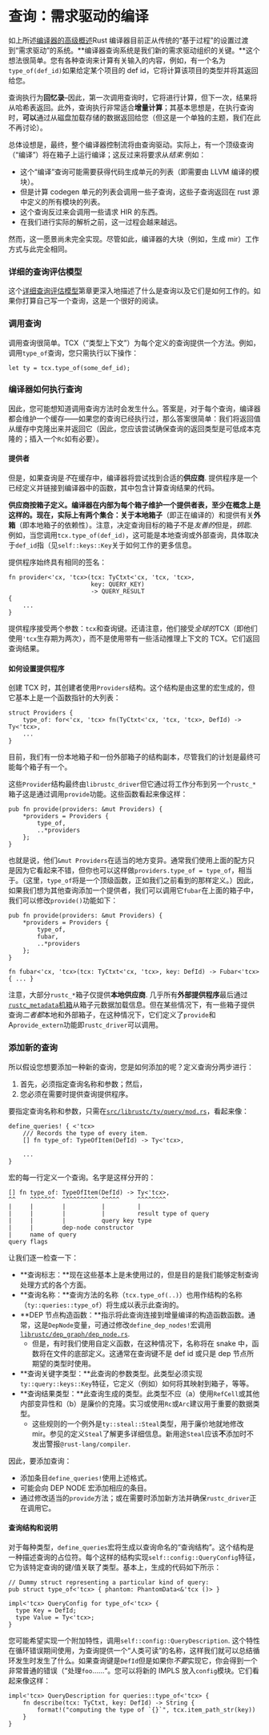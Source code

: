 # 查询：需求驱动的编译

如上所述[编译器的高级概述][hl]Rust 编译器目前正从传统的“基于过程”的设置过渡到“需求驱动”的系统。**编译器查询系统是我们新的需求驱动组织的关键。**这个想法很简单。您有各种查询来计算有关输入的内容，例如，有一个名为`type_of(def_id)`如果给定某个项目的 def id，它将计算该项目的类型并将其返回给您。

[hl]: high-level-overview.zh.html

查询执行为**回忆录**–因此，第一次调用查询时，它将进行计算，但下一次，结果将从哈希表返回。此外，查询执行非常适合**增量计算**；其基本思想是，在执行查询时，**可以**通过从磁盘加载存储的数据返回给您（但这是一个单独的主题，我们在此不再讨论）。

总体设想是，最终，整个编译器控制流将由查询驱动。实际上，有一个顶级查询（“编译”）将在箱子上运行编译；这反过来将要求从*结束*.例如：

- 这个“编译”查询可能需要获得代码生成单元的列表（即需要由 LLVM 编译的模块）。
- 但是计算 codegen 单元的列表会调用一些子查询，这些子查询返回在 rust 源中定义的所有模块的列表。
- 这个查询反过来会调用一些请求 HIR 的东西。
- 在我们进行实际的解析之前，这一过程会越来越远。

然而，这一愿景尚未完全实现。尽管如此，编译器的大块（例如，生成 mir）工作方式与此完全相同。

### 详细的查询评估模型

这个[详细查询评估模型][query-model]第章更深入地描述了什么是查询以及它们是如何工作的。如果你打算自己写一个查询，这是一个很好的阅读。

### 调用查询

调用查询很简单。TCX（“类型上下文”）为每个定义的查询提供一个方法。例如，调用`type_of`查询，您只需执行以下操作：

```rust,ignore
let ty = tcx.type_of(some_def_id);
```

### 编译器如何执行查询

因此，您可能想知道调用查询方法时会发生什么。答案是，对于每个查询，编译器都会维护一个缓存——如果您的查询已经执行过，那么答案很简单：我们将返回值从缓存中克隆出来并返回它（因此，您应该尝试确保查询的返回类型是可低成本克隆的；插入一个`Rc`如有必要）。

#### 提供者

但是，如果查询是*不*在缓存中，编译器将尝试找到合适的**供应商**. 提供程序是一个已经定义并链接到编译器中的函数，其中包含计算查询结果的代码。

**供应商按箱子定义。**编译器在内部为每个箱子维护一个提供者表，至少在概念上是这样的。现在，实际上有两个集合：关于**本地箱子**（即正在编译的）和提供有关**外箱**（即本地箱子的依赖性）。注意，决定查询目标的箱子不是*友善的*但是，_钥匙_. 例如，当您调用`tcx.type_of(def_id)`，这可能是本地查询或外部查询，具体取决于`def_id`指（见`self::keys::Key`关于如何工作的更多信息。

提供程序始终具有相同的签名：

```rust,ignore
fn provider<'cx, 'tcx>(tcx: TyCtxt<'cx, 'tcx, 'tcx>,
                       key: QUERY_KEY)
                       -> QUERY_RESULT
{
    ...
}
```

提供程序接受两个参数：`tcx`和查询键。还请注意，他们接受*全球的*TCX（即他们使用`'tcx`生存期为两次），而不是使用带有一些活动推理上下文的 TCX。它们返回查询结果。

#### 如何设置提供程序

创建 TCX 时，其创建者使用`Providers`结构。这个结构是由这里的宏生成的，但它基本上是一个函数指针的大列表：

```rust,ignore
struct Providers {
    type_of: for<'cx, 'tcx> fn(TyCtxt<'cx, 'tcx, 'tcx>, DefId) -> Ty<'tcx>,
    ...
}
```

目前，我们有一份本地箱子和一份外部箱子的结构副本，尽管我们的计划是最终可能每个箱子有一个。

这些`Provider`结构最终由`librustc_driver`但它通过将工作分布到另一个`rustc_*`箱子这是通过调用`provide`功能。这些函数看起来像这样：

```rust,ignore
pub fn provide(providers: &mut Providers) {
    *providers = Providers {
        type_of,
        ..*providers
    };
}
```

也就是说，他们`&mut Providers`在适当的地方变异。通常我们使用上面的配方只是因为它看起来不错，但你也可以这样做`providers.type_of = type_of`，相当于。（这里，`type_of`将是一个顶级函数，正如我们之前看到的那样定义。）因此，如果我们想为其他查询添加一个提供者，我们可以调用它`fubar`在上面的箱子中，我们可以修改`provide()`功能如下：

```rust,ignore
pub fn provide(providers: &mut Providers) {
    *providers = Providers {
        type_of,
        fubar,
        ..*providers
    };
}

fn fubar<'cx, 'tcx>(tcx: TyCtxt<'cx, 'tcx>, key: DefId) -> Fubar<'tcx> { ... }
```

注意，大部分`rustc_*`箱子仅提供**本地供应商**. 几乎所有**外部提供程序**最后通过[`rustc_metadata`机箱][rustc_metadata]从箱子元数据加载信息。但在某些情况下，有一些箱子提供查询*二者都*本地和外部箱子，在这种情况下，它们定义了`provide`和 A`provide_extern`功能即`rustc_driver`可以调用。

[rustc_metadata]: https://github.com/rust-lang/rust/tree/master/src/librustc_metadata

### 添加新的查询

所以假设您想要添加一种新的查询，您是如何添加的呢？定义查询分两步进行：

1.  首先，必须指定查询名称和参数；然后，
2.  您必须在需要时提供查询提供程序。

要指定查询名称和参数，只需在[`src/librustc/ty/query/mod.rs`][query-mod]，看起来像：

[query-mod]: https://doc.rust-lang.org/nightly/nightly-rustc/rustc/ty/query/index.html

```rust,ignore
define_queries! { <'tcx>
    /// Records the type of every item.
    [] fn type_of: TypeOfItem(DefId) -> Ty<'tcx>,

    ...
}
```

宏的每一行定义一个查询。名字是这样分开的：

```rust,ignore
[] fn type_of: TypeOfItem(DefId) -> Ty<'tcx>,
^^    ^^^^^^^  ^^^^^^^^^^ ^^^^^     ^^^^^^^^
|     |        |          |         |
|     |        |          |         result type of query
|     |        |          query key type
|     |        dep-node constructor
|     name of query
query flags
```

让我们逐一检查一下：

- **查询标志：**现在这些基本上是未使用过的，但是目的是我们能够定制查询处理方式的各个方面。
- **查询名称：**查询方法的名称（`tcx.type_of(..)`）也用作结构的名称（`ty::queries::type_of`）将生成以表示此查询的。
- **DEP 节点构造函数：**指示将此查询连接到增量编译的构造函数函数。通常，这是`DepNode`变量，可通过修改`define_dep_nodes!`宏调用[`librustc/dep_graph/dep_node.rs`][dep-node].
  - 但是，有时我们使用自定义函数，在这种情况下，名称将在 snake 中，函数将在文件的底部定义。这通常在查询键不是 def id 或只是 dep 节点所期望的类型时使用。
- **查询关键字类型：**此查询的参数类型。此类型必须实现`ty::query::keys::Key`特征，它定义（例如）如何将其映射到箱子，等等。
- **查询结果类型：**此查询生成的类型。此类型不应（a）使用`RefCell`或其他内部变异性和（b）是廉价的克隆。实习或使用`Rc`或`Arc`建议用于重要的数据类型。
  - 这些规则的一个例外是`ty::steal::Steal`类型，用于廉价地就地修改 mir。参见的定义`Steal`了解更多详细信息。新用途`Steal`应该**不**添加时不发出警报`@rust-lang/compiler`.

[dep-node]: https://doc.rust-lang.org/nightly/nightly-rustc/rustc/dep_graph/struct.DepNode.html

因此，要添加查询：

- 添加条目`define_queries!`使用上述格式。
- 可能会向 DEP NODE 宏添加相应的条目。
- 通过修改适当的`provide`方法；或在需要时添加新方法并确保`rustc_driver`正在调用它。

#### 查询结构和说明

对于每种类型，`define_queries`宏将生成以查询命名的“查询结构”。这个结构是一种描述查询的占位符。每个这样的结构实现`self::config::QueryConfig`特征，它为该特定查询的键/值关联了类型。基本上，生成的代码如下所示：

```rust,ignore
// Dummy struct representing a particular kind of query:
pub struct type_of<'tcx> { phantom: PhantomData<&'tcx ()> }

impl<'tcx> QueryConfig for type_of<'tcx> {
  type Key = DefId;
  type Value = Ty<'tcx>;
}
```

您可能希望实现一个附加特性，调用`self::config::QueryDescription`. 这个特性在循环错误期间使用，为查询提供一个“人类可读”的名称，这样我们就可以总结循环发生时发生了什么。如果查询键是`DefId`但是如果你*不要*实现它，你会得到一个非常普通的错误（“处理`foo`……“。您可以将新的 IMPLS 放入`config`模块。它们看起来像这样：

```rust,ignore
impl<'tcx> QueryDescription for queries::type_of<'tcx> {
    fn describe(tcx: TyCtxt, key: DefId) -> String {
        format!("computing the type of `{}`", tcx.item_path_str(key))
    }
}
```

[query-model]: queries/query-evaluation-model-in-detail.html
